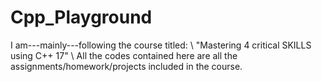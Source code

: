 # Cpp_Playground
I am---mainly---following the course titled: \\
"Mastering 4 critical SKILLS using C++ 17" \\
All the codes contained here are all the assignments/homework/projects included in the course.
